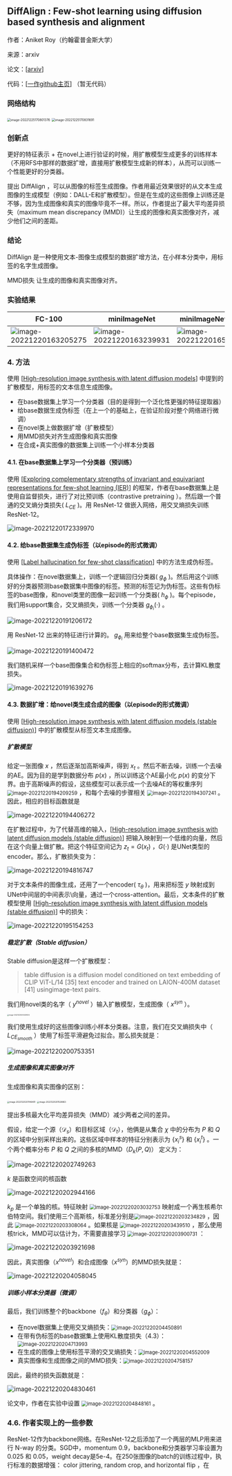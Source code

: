 ## DiffAlign : Few-shot learning using diffusion based synthesis and alignment

作者：Aniket Roy（约翰霍普金斯大学）

来源：arxiv

论文：[[arxiv](https://arxiv.org/pdf/2212.05404)]

代码：[[一作github主页](https://github.com/aniket004)] （暂无代码）

### 网络结构

<img src="pic/image-20221225170801376.png" alt="image-20221225170801376" style="zoom:50%;" />

<img src="pic/image-20221225170831691.png" alt="image-20221225170831691" style="zoom:50%;" />

### 创新点

更好的特征表示 + 在novel上进行验证的时候，用扩散模型生成更多的训练样本（不用RFS中那样的数据扩增，直接用扩散模型生成新的样本），从而可以训练一个性能更好的分类器。

提出 DiffAlign ，可以从图像的标签生成图像。作者用最近效果很好的从文本生成图像的生成模型（例如：DALL-E和扩散模型）。但是在生成的这些图像上训练还是不够，因为生成图像和真实的图像毕竟不一样。所以，作者提出了最大平均差异损失（maximum mean discrepancy (MMD)）让生成的图像和真实图像对齐，减少他们之间的差距。

### 结论

DiffAlign 是一种使用文本-图像生成模型的数据扩增方法，在小样本分类中，用标签的名字生成图像。

MMD损失 让生成的图像和真实图像对齐。

### 实验结果

| FC-100                                                       | miniImageNet                                                 | miniImageNet →CUB                                            | 损失消融实验                                                 |
| ------------------------------------------------------------ | ------------------------------------------------------------ | ------------------------------------------------------------ | ------------------------------------------------------------ |
| ![image-20221220163205275](./pic/image-20221220163205275.png) | <img src="./pic/image-20221220163239931.png" alt="image-20221220163239931"  /> | ![image-20221220165314855](./pic/image-20221220165314855.png) | <img src="./pic/image-20221220163432904.png" alt="image-20221220163432904"  /> |

### 4. 方法

使用 [[High-resolution image synthesis with latent diffusion models](https://openaccess.thecvf.com/content/CVPR2022/papers/Rombach_High-Resolution_Image_Synthesis_With_Latent_Diffusion_Models_CVPR_2022_paper.pdf)] 中提到的扩散模型，用标签的文本信息生成图像。

- 在base数据集上学习一个分类器（目的是得到一个泛化性更强的特征提取器）
- 给base数据生成伪标签（在上一个的基础上，在验证阶段对整个网络进行微调）
- 在novel类上做数据扩增（扩散模型）
- 用MMD损失对齐生成图像和真实图像
- 在合成+真实图像的数据集上训练一个小样本分类器

#### 4.1. 在base数据集上学习一个分类器（预训练）

使用 [[Exploring complementary strengths of invariant and equivariant representations for few-shot learning (IER)](https://openaccess.thecvf.com/content/CVPR2021/papers/Rizve_Exploring_Complementary_Strengths_of_Invariant_and_Equivariant_Representations_for_Few-Shot_CVPR_2021_paper.pdf)] 的框架，作者在base数据集上是使用自监督损失，进行了对比预训练（contrastive pretraining ）。然后跟一个普通的交叉熵分类损失( $L_{CE}$ )。用 ResNet-12 做嵌入网络，用交叉熵损失训练 ResNet-12。

![image-20221220172339970](./pic/image-20221220172339970.png)

#### 4.2. 给base数据集生成伪标签（以episode的形式微调）

使用 [[Label hallucination for few-shot classification](https://ojs.aaai.org/index.php/AAAI/article/view/20659/20418)] 中的方法生成伪标签。

具体操作：在novel数据集上，训练一个逻辑回归分类器( $g_{\phi}$ )。然后用这个训练好的分类器预测base数据集中图像的标签。预测的标签记为伪标签。这些有伪标签的base图像，和novel类里的图像一起训练一个分类器( $h_{\phi}$ )。每个episode，我们用support集合，交叉熵损失，训练一个分类器 $g_{\phi_i}(\cdot)$ 。

![image-20221220191206172](./pic/image-20221220191206172.png)

用 ResNet-12 出来的特征进行计算的。 $g_{\phi_i}$ 用来给整个base数据集生成伪标签。

![image-20221220191400472](./pic/image-20221220191400472.png)

我们随机采样一个base图像集合和伪标签上相应的softmax分布，去计算KL散度损失。

![image-20221220191639276](./pic/image-20221220191639276.png)

#### 4.3. 数据扩增：给novel类生成合成的图像（以episode的形式微调）

使用 [[High-resolution image synthesis with latent diffusion models (stable diffusion)](https://openaccess.thecvf.com/content/CVPR2022/papers/Rombach_High-Resolution_Image_Synthesis_With_Latent_Diffusion_Models_CVPR_2022_paper.pdf)] 中的扩散模型从标签文本生成图像。

##### 扩散模型

给定一张图像 $x$ ，然后逐渐加高斯噪声，得到 $x_t$ 。然后不断去噪，训练一个去噪的AE。因为目的是学到数据分布 $p(x)$ ，所以训练这个AE最小化 $p(x)$ 的变分下界。由于高斯噪声的假设，这些模型可以表示成一个去噪AE的等权重序列 <img src="./pic/image-20221220194209259.png" alt="image-20221220194209259" style="zoom:80%;" /> ，和每个去噪的步骤相关 <img src="./pic/image-20221220194307241.png" alt="image-20221220194307241" style="zoom:80%;" /> 。因此，相应的目标函数就是

![image-20221220194406272](./pic/image-20221220194406272.png)

在扩散过程中，为了代替高维的输入，[[High-resolution image synthesis with latent diffusion models (stable diffusion)](https://openaccess.thecvf.com/content/CVPR2022/papers/Rombach_High-Resolution_Image_Synthesis_With_Latent_Diffusion_Models_CVPR_2022_paper.pdf)] 把输入映射到一个低维的向量，然后在这个向量上做扩散。把这个特征空间记为 $z_t = G(x_t)$ ，$G(\cdot)$ 是UNet类型的encoder。那么，扩散损失变为：

![image-20221220194816747](./pic/image-20221220194816747.png)

对于文本条件的图像生成，还用了一个encoder( $\tau_{\theta}$ )，用来把标签 $y$ 映射成到UNet中间层的中间表示\向量，通过一个cross-attention。最后，文本条件的扩散模型使用 [[High-resolution image synthesis with latent diffusion models (stable diffusion)](https://openaccess.thecvf.com/content/CVPR2022/papers/Rombach_High-Resolution_Image_Synthesis_With_Latent_Diffusion_Models_CVPR_2022_paper.pdf)] 中的损失：

![image-20221220195154253](./pic/image-20221220195154253.png)

##### 稳定扩散（Stable diffusion）

Stable diffusion是这样一个扩散模型：

> table diffusion is a diffusion model conditioned on text embedding of CLIP ViT-L/14 [35] text encoder and trained on LAION-400M dataset [41] usingimage-text pairs. 

我们用novel类的名字（ $y^{novel}$ ）输入扩散模型，生成图像（ $x^{syn}$ ）。

<img src="./pic/image-20221220200429204.png" alt="image-20221220200429204" style="zoom: 25%;" />

我们使用生成好的这些图像训练小样本分类器。注意，我们在交叉熵损失中（ $L_{CE_{smooth}}$ ）使用了标签平滑避免过拟合。那么损失就是：

![image-20221220200753351](./pic/image-20221220200753351.png)

##### 生成图像和真实图像对齐

生成图像和真实图像的区别：

<img src="./pic/image-20221220201146491.png" alt="image-20221220201146491" style="zoom:33%;" />

<img src="./pic/image-20221220201528863.png" alt="image-20221220201528863" style="zoom:33%;" />

提出多核最大化平均差异损失（MMD）减少两者之间的差异。

假设，给定一个源（$\mathcal{D}_s$）和目标区域（$\mathcal{D}_t$），他俩是从集合 $\chi$ 中的分布为 $P$ 和 $Q$ 的区域中分别采样出来的。这些区域中样本的特征分别表示为 $\{x^s_i\}$ 和 $\{x^t_i\}$ 。一个两个概率分布 $P$ 和 $Q$ 之间的多核的MMD（$D_k(P,Q)$） 定义为：

![image-20221220202749263](./pic/image-20221220202749263.png)

 $k$ 是函数空间的核函数

![image-20221220202944166](./pic/image-20221220202944166.png)

 $k_p$ 是一个单独的核。特征映射 <img src="./pic/image-20221220203032753.png" alt="image-20221220203032753" style="zoom:80%;" /> 映射成一个再生核希尔伯特空间。我们使用三个高斯核，标准差分别是<img src="./pic/image-20221220203234829.png" alt="image-20221220203234829" style="zoom:80%;" /> ，因此 <img src="./pic/image-20221220203308064.png" alt="image-20221220203308064" style="zoom:80%;" /> 。如果核是 <img src="./pic/image-20221220203439510.png" alt="image-20221220203439510" style="zoom:80%;" /> ，那么使用核trick，MMD可以估计为，不需要直接学习 <img src="./pic/image-20221220203900731.png" alt="image-20221220203900731" style="zoom:80%;" /> ：

![image-20221220203921698](./pic/image-20221220203921698.png)

因此，真实图像（$x^{novel}$）和合成图像（$x^{syn}$）的MMD损失就是：

![image-20221220204058045](./pic/image-20221220204058045.png)

##### 训练小样本分类器（微调）

最后，我们训练整个的backbone（$f_{\theta}$）和分类器（$g_{\phi}$）：

- 在novel数据集上使用交叉熵损失：<img src="./pic/image-20221220204450891.png" alt="image-20221220204450891" style="zoom:80%;" /> 
- 在带有伪标签的base数据集上使用KL散度损失（4.3）：<img src="./pic/image-20221220204713993.png" alt="image-20221220204713993" style="zoom:80%;" /> 
- 在生成的图像上使用标签平滑的交叉熵损失：<img src="./pic/image-20221220204552009.png" alt="image-20221220204552009" style="zoom:80%;" /> 
- 真实图像和生成图像之间的MMD损失：<img src="./pic/image-20221220204758157.png" alt="image-20221220204758157" style="zoom:80%;" /> 

因此，最终的损失函数就是：

![image-20221220204830461](./pic/image-20221220204830461.png)

论文中，作者在实验中设置 <img src="./pic/image-20221220204848161.png" alt="image-20221220204848161" style="zoom:80%;" /> 。

### 4.6. 作者实现上的一些参数

ResNet-12作为backbone网络。在ResNet-12之后添加了一个两层的MLP用来进行 N-way 的分类。SGD中，momentum 0.9，backbone和分类器学习率设置为 0.025 和 0.05，weight decay是5e-4。在250张图像的batch的训练过程中，执行标准的数据增强： color jittering, random crop, and horizontal flip ，在